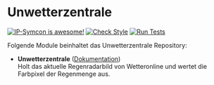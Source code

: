 # Unwetterzentrale

[![IP-Symcon is awesome!](https://img.shields.io/badge/IP--Symcon-4.2-blue.svg)](https://www.symcon.de)
[![Check Style](https://github.com/symcon/Unwetterzentrale/workflows/Check%20Style/badge.svg)](https://github.com/symcon/Unwetterzentrale/actions)
[![Run Tests](https://github.com/symcon/Unwetterzentrale/workflows/Run%20Tests/badge.svg)](https://github.com/symcon/Unwetterzentrale/actions)

Folgende Module beinhaltet das Unwetterzentrale Repository:

- __Unwetterzentrale__ ([Dokumentation](https://www.symcon.de/de/service/dokumentation/modulreferenz/unwetterzentrale))  
	Holt das aktuelle Regenradarbild von Wetteronline und wertet die Farbpixel der Regenmenge aus.

